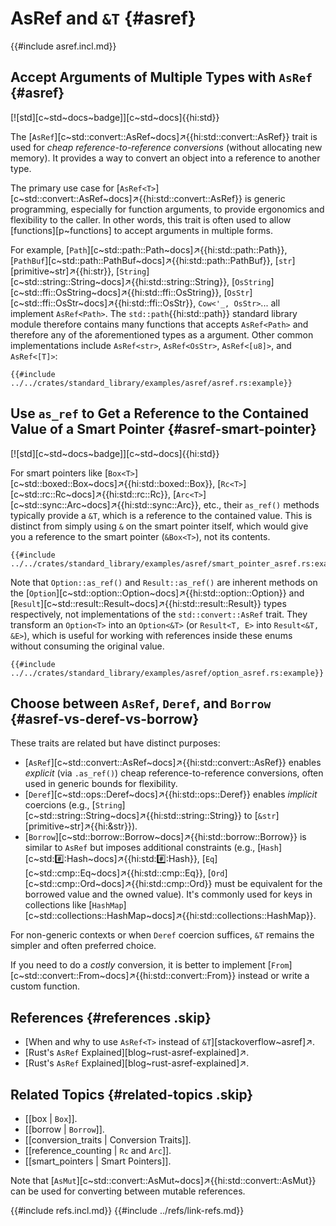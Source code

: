 # AsRef and `&T` {#asref}

{{#include asref.incl.md}}

## Accept Arguments of Multiple Types with `AsRef` {#asref}

[![std][c~std~docs~badge]][c~std~docs]{{hi:std}}

The [`AsRef`][c~std::convert::AsRef~docs]↗{{hi:std::convert::AsRef}} trait is used for _cheap reference-to-reference conversions_ (without allocating new memory). It provides a way to convert an object into a reference to another type.

The primary use case for [`AsRef<T>`][c~std::convert::AsRef~docs]↗{{hi:std::convert::AsRef}} is generic programming, especially for function arguments, to provide ergonomics and flexibility to the caller. In other words, this trait is often used to allow [functions][p~functions] to accept arguments in multiple forms.

For example, [`Path`][c~std::path::Path~docs]↗{{hi:std::path::Path}}, [`PathBuf`][c~std::path::PathBuf~docs]↗{{hi:std::path::PathBuf}}, [`str`][primitive~str]↗{{hi:str}}, [`String`][c~std::string::String~docs]↗{{hi:std::string::String}}, [`OsString`][c~std::ffi::OsString~docs]↗{{hi:std::ffi::OsString}}, [`OsStr`][c~std::ffi::OsStr~docs]↗{{hi:std::ffi::OsStr}}, `Cow<'_, OsStr>`... all implement `AsRef<Path>`. The `std::path`{{hi:std::path}} standard library module therefore contains many functions that accepts `AsRef<Path>` and therefore any of the aforementioned types as a argument. Other common implementations include `AsRef<str>`, `AsRef<OsStr>`, `AsRef<[u8]>`, and `AsRef<[T]>`:

```rust,editable
{{#include ../../crates/standard_library/examples/asref/asref.rs:example}}
```

## Use `as_ref` to Get a Reference to the Contained Value of a Smart Pointer {#asref-smart-pointer}

[![std][c~std~docs~badge]][c~std~docs]{{hi:std}}

For smart pointers like [`Box<T>`][c~std::boxed::Box~docs]↗{{hi:std::boxed::Box}}, [`Rc<T>`][c~std::rc::Rc~docs]↗{{hi:std::rc::Rc}}, [`Arc<T>`][c~std::sync::Arc~docs]↗{{hi:std::sync::Arc}}, etc., their `as_ref()` methods typically provide a `&T`, which is a reference to the contained value. This is distinct from simply using `&` on the smart pointer itself, which would give you a reference to the smart pointer (`&Box<T>`), not its contents.

```rust,editable
{{#include ../../crates/standard_library/examples/asref/smart_pointer_asref.rs:example}}
```

Note that `Option::as_ref()` and `Result::as_ref()` are inherent methods on the [`Option`][c~std::option::Option~docs]↗{{hi:std::option::Option}} and [`Result`][c~std::result::Result~docs]↗{{hi:std::result::Result}} types respectively, not implementations of the `std::convert::AsRef` trait. They transform an `Option<T>` into an `Option<&T>` (or `Result<T, E>` into `Result<&T, &E>`), which is useful for working with references inside these enums without consuming the original value.

```rust,editable
{{#include ../../crates/standard_library/examples/asref/option_asref.rs:example}}
```

## Choose between `AsRef`, `Deref`, and `Borrow` {#asref-vs-deref-vs-borrow}

These traits are related but have distinct purposes:

- [`AsRef`][c~std::convert::AsRef~docs]↗{{hi:std::convert::AsRef}} enables _explicit_ (via `.as_ref()`) cheap reference-to-reference conversions, often used in generic bounds for flexibility.
- [`Deref`][c~std::ops::Deref~docs]↗{{hi:std::ops::Deref}} enables _implicit_ coercions (e.g., [`String`][c~std::string::String~docs]↗{{hi:std::string::String}} to [`&str`][primitive~str]↗{{hi:&str}}).
- [`Borrow`][c~std::borrow::Borrow~docs]↗{{hi:std::borrow::Borrow}} is similar to `AsRef` but imposes additional constraints (e.g., [`Hash`][c~std::hash::Hash~docs]↗{{hi:std::hash::Hash}}, [`Eq`][c~std::cmp::Eq~docs]↗{{hi:std::cmp::Eq}}, [`Ord`][c~std::cmp::Ord~docs]↗{{hi:std::cmp::Ord}} must be equivalent for the borrowed value and the owned value). It's commonly used for keys in collections like [`HashMap`][c~std::collections::HashMap~docs]↗{{hi:std::collections::HashMap}}.

For non-generic contexts or when `Deref` coercion suffices, `&T` remains the simpler and often preferred choice.

If you need to do a _costly_ conversion, it is better to implement [`From`][c~std::convert::From~docs]↗{{hi:std::convert::From}} instead or write a custom function.

## References {#references .skip}

- [When and why to use `AsRef<T>` instead of `&T`][stackoverflow~asref]↗.
- [Rust's `AsRef` Explained][blog~rust-asref-explained]↗.
- [Rust's `AsRef` Explained][blog~rust-asref-explained]↗.

## Related Topics {#related-topics .skip}

- [[box | `Box`]].
- [[borrow | `Borrow`]].
- [[conversion_traits | Conversion Traits]].
- [[reference_counting | `Rc` and `Arc`]].
- [[smart_pointers | Smart Pointers]].

Note that [`AsMut`][c~std::convert::AsMut~docs]↗{{hi:std::convert::AsMut}} can be used for converting between mutable references.

{{#include refs.incl.md}}
{{#include ../refs/link-refs.md}}

<div class="hidden">
</div>
